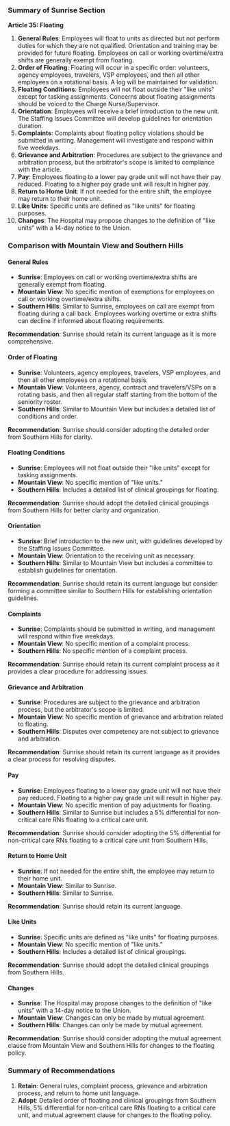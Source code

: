 ### Summary of Sunrise Section

**Article 35: Floating**

1. **General Rules**: Employees will float to units as directed but not perform duties for which they are not qualified. Orientation and training may be provided for future floating. Employees on call or working overtime/extra shifts are generally exempt from floating.
2. **Order of Floating**: Floating will occur in a specific order: volunteers, agency employees, travelers, VSP employees, and then all other employees on a rotational basis. A log will be maintained for validation.
3. **Floating Conditions**: Employees will not float outside their "like units" except for tasking assignments. Concerns about floating assignments should be voiced to the Charge Nurse/Supervisor.
4. **Orientation**: Employees will receive a brief introduction to the new unit. The Staffing Issues Committee will develop guidelines for orientation duration.
5. **Complaints**: Complaints about floating policy violations should be submitted in writing. Management will investigate and respond within five weekdays.
6. **Grievance and Arbitration**: Procedures are subject to the grievance and arbitration process, but the arbitrator's scope is limited to compliance with the article.
7. **Pay**: Employees floating to a lower pay grade unit will not have their pay reduced. Floating to a higher pay grade unit will result in higher pay.
8. **Return to Home Unit**: If not needed for the entire shift, the employee may return to their home unit.
9. **Like Units**: Specific units are defined as "like units" for floating purposes.
10. **Changes**: The Hospital may propose changes to the definition of "like units" with a 14-day notice to the Union.

### Comparison with Mountain View and Southern Hills

#### General Rules

- **Sunrise**: Employees on call or working overtime/extra shifts are generally exempt from floating.
- **Mountain View**: No specific mention of exemptions for employees on call or working overtime/extra shifts.
- **Southern Hills**: Similar to Sunrise, employees on call are exempt from floating during a call back. Employees working overtime or extra shifts can decline if informed about floating requirements.

**Recommendation**: Sunrise should retain its current language as it is more comprehensive.

#### Order of Floating

- **Sunrise**: Volunteers, agency employees, travelers, VSP employees, and then all other employees on a rotational basis.
- **Mountain View**: Volunteers, agency, contract and travelers/VSPs on a rotating basis, and then all regular staff starting from the bottom of the seniority roster.
- **Southern Hills**: Similar to Mountain View but includes a detailed list of conditions and order.

**Recommendation**: Sunrise should consider adopting the detailed order from Southern Hills for clarity.

#### Floating Conditions

- **Sunrise**: Employees will not float outside their "like units" except for tasking assignments.
- **Mountain View**: No specific mention of "like units."
- **Southern Hills**: Includes a detailed list of clinical groupings for floating.

**Recommendation**: Sunrise should adopt the detailed clinical groupings from Southern Hills for better clarity and organization.

#### Orientation

- **Sunrise**: Brief introduction to the new unit, with guidelines developed by the Staffing Issues Committee.
- **Mountain View**: Orientation to the receiving unit as necessary.
- **Southern Hills**: Similar to Mountain View but includes a committee to establish guidelines for orientation.

**Recommendation**: Sunrise should retain its current language but consider forming a committee similar to Southern Hills for establishing orientation guidelines.

#### Complaints

- **Sunrise**: Complaints should be submitted in writing, and management will respond within five weekdays.
- **Mountain View**: No specific mention of a complaint process.
- **Southern Hills**: No specific mention of a complaint process.

**Recommendation**: Sunrise should retain its current complaint process as it provides a clear procedure for addressing issues.

#### Grievance and Arbitration

- **Sunrise**: Procedures are subject to the grievance and arbitration process, but the arbitrator's scope is limited.
- **Mountain View**: No specific mention of grievance and arbitration related to floating.
- **Southern Hills**: Disputes over competency are not subject to grievance and arbitration.

**Recommendation**: Sunrise should retain its current language as it provides a clear process for resolving disputes.

#### Pay

- **Sunrise**: Employees floating to a lower pay grade unit will not have their pay reduced. Floating to a higher pay grade unit will result in higher pay.
- **Mountain View**: No specific mention of pay adjustments for floating.
- **Southern Hills**: Similar to Sunrise but includes a 5% differential for non-critical care RNs floating to a critical care unit.

**Recommendation**: Sunrise should consider adopting the 5% differential for non-critical care RNs floating to a critical care unit from Southern Hills.

#### Return to Home Unit

- **Sunrise**: If not needed for the entire shift, the employee may return to their home unit.
- **Mountain View**: Similar to Sunrise.
- **Southern Hills**: Similar to Sunrise.

**Recommendation**: Sunrise should retain its current language.

#### Like Units

- **Sunrise**: Specific units are defined as "like units" for floating purposes.
- **Mountain View**: No specific mention of "like units."
- **Southern Hills**: Includes a detailed list of clinical groupings.

**Recommendation**: Sunrise should adopt the detailed clinical groupings from Southern Hills.

#### Changes

- **Sunrise**: The Hospital may propose changes to the definition of "like units" with a 14-day notice to the Union.
- **Mountain View**: Changes can only be made by mutual agreement.
- **Southern Hills**: Changes can only be made by mutual agreement.

**Recommendation**: Sunrise should consider adopting the mutual agreement clause from Mountain View and Southern Hills for changes to the floating policy.

### Summary of Recommendations

1. **Retain**: General rules, complaint process, grievance and arbitration process, and return to home unit language.
2. **Adopt**: Detailed order of floating and clinical groupings from Southern Hills, 5% differential for non-critical care RNs floating to a critical care unit, and mutual agreement clause for changes to the floating policy.